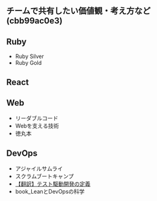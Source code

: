 チームで共有したい価値観・考え方など(cbb99ac0e3)
---

## Ruby
- Ruby Silver
- Ruby Gold

## React

## Web
- リーダブルコード
- Webを支える技術
- 徳丸本

## DevOps
- アジャイルサムライ
- スクラムブートキャンプ
- [【翻訳】テスト駆動開発の定義](https://t-wada.hatenablog.jp/entry/canon-tdd-by-kent-beck)
- book_LeanとDevOpsの科学